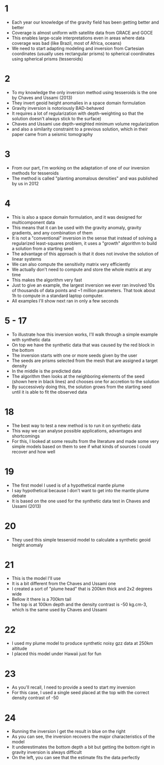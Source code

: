 # 1

* Each year our knowledge of the gravity field has been getting better and better
* Coverage is almost uniform with satellite data from GRACE and GOCE
* This enables large-scale interpretations even in areas where data coverage
  was bad (like Brazil, most of Africa, oceans)
* We need to start adapting modeling and inversion from Cartesian coordinates
  (usually uses rectangular prisms) to spherical coordinates using spherical
  prisms (tesseroids)

# 2

* To my knowledge the only inversion method using tesseroids is the one by
  Chaves and Ussami (2013)
* They invert geoid height anomalies in a space domain formulation
* Gravity inversion is notoriously BAD-behaved
* It requires a lot of regularization with depth-weighting so that the
  solution doesn't always stick to the surface)
* Chaves and Ussami use depth-weighted minimum volume regularization
* and also a similarity constraint to a previous solution, which in their
  paper came from a seismic tomography

# 3

* From our part, I'm working on the adaptation of one of our inversion methods
  for tesseroids
* The method is called "planting anomalous densities" and was published by us
  in 2012

# 4

* This is also a space domain formulation, and it was designed for
  multicomponent data
* This means that it can be used with the gravity anomaly, gravity gradients,
  and any combination of them
* It is not a "conventional" inversion in the sense that instead of solving a
  regularized least-squares problem, it uses a "growth" algorithm to build a
  solution from a starting seed
* The advantage of this approach is that it does not involve the solution of
  linear systems
* We can also compute the sensitivity matrix very efficiently
* We actually don't need to compute and store the whole matrix at any time
* This makes the algorithm very fast
* Just to give an example, the largest inversion we ever ran involved 10s of
  thousands of data points and ~1 million parameters. That took about 1h to
  compute in a standard laptop computer.
* All examples I'll show next ran in only a few seconds

# 5 - 17

* To illustrate how this inversion works, I'll walk through a simple example
  with synthetic data
* On top we have the synthetic data that was caused by the red block in the
  bottom
* The inversion starts with one or more seeds given by the user
* The seeds are prisms selected from the mesh that are assigned a target density
* In the middle is the predicted data
* The algorithm then looks at the neighboring elements of the seed (shown here
  in black lines) and chooses one for accretion to the solution
* By successively doing this, the solution grows from the starting seed until
  it is able to fit the observed data

# 18

* The best way to test a new method is to run it on synthetic data
* This way we can analyse possible applications, advantages and shortcomings
* For this, I looked at some results from the literature and made some very
  simple models based on them to see if what kinds of sources I could recover
  and how well

# 19

* The first model I used is of a hypothetical mantle plume
* I say hypothetical because I don't want to get into the mantle plume debate
* It is based on the one used for the synthetic data test in Chaves
  and Ussami (2013)

# 20

* They used this simple tesseroid model to  calculate a synthetic geoid height
  anomaly

# 21

* This is the model I'll use
* It is a bit different from the Chaves and Ussami one
* I created a sort of "plume head" that is 200km thick and 2x2 degrees wide
* Bellow it there is a 700km tail
* The top is at 100km depth and the density contrast is -50 kg.cm-3, which is
  the same used by Chaves and Ussami

# 22

* I used my plume model to produce synthetic noisy gzz data at 250km altitude
* I placed this model under Hawaii just for fun

# 23

* As you'll recall, I need to provide a seed to start my inversion
* For this case, I used a single seed placed at the top with the correct
  density contrast of -50

# 24

* Running the inversion I get the result in blue on the right
* As you can see, the inversion recovers the major characteristics of the model
* It underestimates the bottom depth a bit but getting the bottom right in
  gravity inversion is always difficult
* On the left, you can see that the estimate fits the data perfectly


